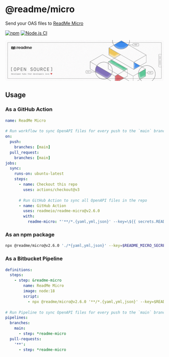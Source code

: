 # @readme/micro

Send your OAS files to [ReadMe Micro](https://micro.readme.com/)

[![npm](https://img.shields.io/npm/v/@readme/micro)](https://npm.im/@readme/micro) [![Node.js CI](https://github.com/readmeio/readme-micro/actions/workflows/ci.yaml/badge.svg)](https://github.com/readmeio/readme-micro/actions/workflows/ci.yaml)

[![](https://raw.githubusercontent.com/readmeio/.github/main/oss-header.png)](https://readme.io)

## Usage

### As a GitHub Action

```yaml
name: ReadMe Micro

# Run workflow to sync OpenAPI files for every push to the `main` branch
on:
  push:
    branches: [main]
  pull_request:
    branches: [main]
jobs:
  sync:
    runs-on: ubuntu-latest
    steps:
      - name: Checkout this repo
        uses: actions/checkout@v3

      # Run GitHub Action to sync all OpenAPI files in the repo
      - name: GitHub Action
        uses: readmeio/readme-micro@v2.6.0
        with:
          readme-micro: "'**/*.{yaml,yml,json}' --key=\${{ secrets.README_MICRO_SECRET }}"
```

### As an npm package

```sh
npx @readme/micro@v2.6.0 './*{yaml,yml,json}' --key=$README_MICRO_SECRET
```

### As a Bitbucket Pipeline

```yaml
definitions:
  steps:
    - step: &readme-micro
        name: ReadMe Micro
        image: node:18
        script:
          - npx @readme/micro@v2.6.0 '**/*.{yaml,yml,json}' --key=$README_MICRO_SECRET

# Run Pipeline to sync OpenAPI files for every push to the `main` branch
pipelines:
  branches:
    main:
      - step: *readme-micro
  pull-requests:
    '**':
      - step: *readme-micro
```
